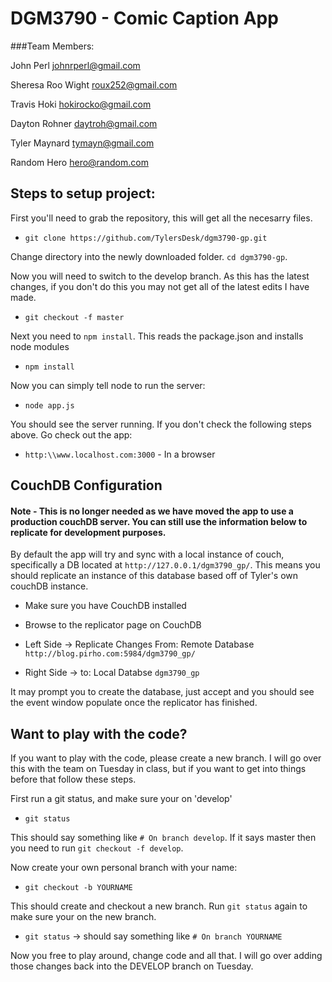 # DGM3790 - Comic Caption App

###Team Members:

John Perl <johnrperl@gmail.com>

Sheresa Roo Wight <roux252@gmail.com>

Travis Hoki <hokirocko@gmail.com>

Dayton Rohner <daytroh@gmail.com>

Tyler Maynard <tymayn@gmail.com>

Random Hero <hero@random.com>

## Steps to setup project:

First you'll need to grab the repository, this will get all the necesarry files.
+ `git clone https://github.com/TylersDesk/dgm3790-gp.git`

Change directory into the newly downloaded folder. `cd dgm3790-gp`.

Now you will need to switch to the develop branch. As this has the latest changes, if you don't do this you may not get all of the latest edits I have made.

+ `git checkout -f master`

Next you need to `npm install`. This reads the package.json and installs node modules

+ `npm install`

Now you can simply tell node to run the server:

+ `node app.js`

You should see the server running. If you don't check the following steps above. Go check out the app:

+ `http:\\www.localhost.com:3000` - In a browser

## CouchDB Configuration

#### Note -  This is no longer needed as we have moved the app to use a production couchDB server. You can still use the information below to replicate for development purposes.

By default the app will try and sync with a local instance of couch, specifically a DB located at `http://127.0.0.1/dgm3790_gp/`. This means you should replicate an instance of this database based off of Tyler's own couchDB instance.

+ Make sure you have CouchDB installed

+ Browse to the replicator page on CouchDB

+ Left Side -> Replicate Changes From: Remote Database `http://blog.pirho.com:5984/dgm3790_gp/`
+ Right Side -> to: Local Databse `dgm3790_gp`

It may prompt you to create the database, just accept and you should see the event window populate once the replicator has finished.

## Want to play with the code?

If you want to play with the code, please create a new branch. I will go over this with the team on Tuesday in class, but if you want to get into things before that follow these steps.


First run a git status, and make sure your on 'develop'

- `git status`

This should say something like `# On branch develop`. If it says master then you need to run `git checkout -f develop`.

Now create your own personal branch with your name:

- `git checkout -b YOURNAME`

This should create and checkout a new branch. Run `git status` again to make sure your on the new branch.

- `git status` -> should say something like `# On branch YOURNAME`

Now you free to play around, change code and all that. I will go over adding those changes back into the DEVELOP branch on Tuesday.
